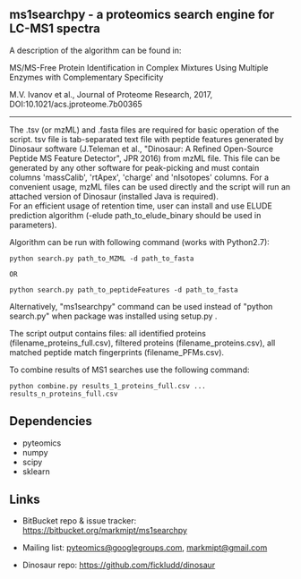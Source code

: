 ms1searchpy - a proteomics search engine for LC-MS1 spectra
---------------------------------------------------------------

A description of the algorithm can be found in:

MS/MS-Free Protein Identification in Complex Mixtures Using Multiple Enzymes with Complementary Specificity

M.V. Ivanov et al., Journal of Proteome Research, 2017, DOI:10.1021/acs.jproteome.7b00365

---------------------------------------------------------------
The .tsv (or mzML) and .fasta files are required for basic operation of the script.
tsv file is tab-separated text file with peptide features generated by Dinosaur software (J.Teleman et al., "Dinosaur: A Refined Open-Source Peptide MS Feature Detector", JPR 2016) from mzML file. This file can be generated by any other software for peak-picking and must contain columns 'massCalib', 'rtApex', 'charge' and 'nIsotopes' columns.
For a сonvenient usage, mzML files can be used directly and the script will run an attached version of Dinosaur (installed Java is required).  
For an efficient usage of retention time, user can install and use ELUDE prediction algorithm (-elude path_to_elude_binary should be used in parameters).

Algorithm can be run with following command (works with Python2.7):

    python search.py path_to_MZML -d path_to_fasta

    OR

    python search.py path_to_peptideFeatures -d path_to_fasta

Alternatively, "ms1searchpy" command can be used instead of "python search.py" when package was installed using setup.py .

The script output contains files: all identified proteins (filename_proteins_full.csv), filtered proteins (filename_proteins.csv), all matched peptide match fingerprints (filename_PFMs.csv).

To combine results of MS1 searches use the following command:

    python combine.py results_1_proteins_full.csv ... results_n_proteins_full.csv

Dependencies
------------

- pyteomics
- numpy
- scipy
- sklearn

Links
-----

- BitBucket repo & issue tracker: https://bitbucket.org/markmipt/ms1searchpy
- Mailing list: pyteomics@googlegroups.com, markmipt@gmail.com

- Dinosaur repo: https://github.com/fickludd/dinosaur